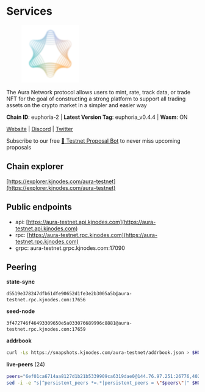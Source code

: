 # Services

<figure><img src="https://raw.githubusercontent.com/kj89/cosmos-images/main/logos/aura.png" width="150" alt=""><figcaption></figcaption></figure>

The Aura Network protocol allows users to mint, rate, track data,  or trade NFT for the goal of constructing a strong platform to  support all trading assets on the crypto market in a simpler and easier way

**Chain ID**: euphoria-2 | **Latest Version Tag**: euphoria_v0.4.4 | **Wasm**: ON

[Website](https://aura.network) | [Discord](https://discord.gg/hpvF5QcWRf) | [Twitter](https://twitter.com/AuraNetworkHQ)



Subscribe to our free [🤖 Testnet Proposal Bot](https://t.me/kjnodes_testnet_proposal_bot) to never miss upcoming proposals


## Chain explorer
[https://explorer.kjnodes.com/aura-testnet](https://explorer.kjnodes.com/aura-testnet)

## Public endpoints

* api: [https://aura-testnet.api.kjnodes.com](https://aura-testnet.api.kjnodes.com)
* rpc: [https://aura-testnet.rpc.kjnodes.com](https://aura-testnet.rpc.kjnodes.com)
* grpc: aura-testnet.grpc.kjnodes.com:17090

## Peering

**state-sync**

```text
d5519e378247dfb61dfe90652d1fe3e2b3005a5b@aura-testnet.rpc.kjnodes.com:17656
```

**seed-node**

```text
3f472746f46493309650e5a033076689996c8881@aura-testnet.rpc.kjnodes.com:17659
```

**addrbook**
```bash
curl -Ls https://snapshots.kjnodes.com/aura-testnet/addrbook.json > $HOME/.aura/config/addrbook.json
```

**live-peers** (24)
```bash
peers="6ef01ca6714aa8127d1b21b5339909ca6319dae0@144.76.97.251:26776,402173d6f0715cd152a8df8e5db198811ced5603@38.242.206.189:26656,1e9b7325e120a3d511eec20a3199c2218343fcd3@65.108.105.99:28656,94f09cc1e0d2357c8c8423589c42dc7721387a60@176.9.44.113:26686,ab2b8330cd137984de0654561a31f461d8433424@88.99.3.158:21756,fdcc8f1ca406213d79947c5f38920a085ed90c0f@144.202.72.17:26676,3152129889968fe62faca92c7dd95bae190c92e5@135.181.142.60:15602,5c2a752c9b1952dbed075c56c600c3a79b58c395@195.3.220.57:26966,241bd90cceab3ca7d5d4bcf79bca22c6255ec94b@135.148.233.0:26656,e3dbeeeb2dea9912610b92a436dfe3cb831a94e4@65.108.195.29:36126,9735c8bb1551d210ea6021f5c7ea3f288ba888df@65.109.38.111:21756,fb3d13cb2e8ad1a1cae7dc1f21c62411007df9f8@85.10.193.246:33656,38b49491b5eb8e4edb31e81acbadc42d50047a9e@66.206.2.162:27656,b130852645cc3d7925cfccd14d97425a2260e7ec@65.109.82.106:19656,2e1407476ad3566eb11ac92ad1df4782c7ba83dd@18.143.61.108:26656,b2394ad608075aa405cdf4ab55e36376d93f7b1d@65.108.206.118:56656,7812205773ac30f3d47200ac2391c79896c60135@54.254.220.113:26656,d74774b137ce78a61ccbe9c30ff8ec8cb969247d@89.58.59.10:26656,e4d8765b82baf3f69c0dc6e5e0488705fa3ceddd@95.217.144.107:21756,9df9e8307e3e671c9bcd1a23f0b73b45f2b8003d@65.109.88.251:35656,e874935eee84c8313dbb52ba497aed2d8d1f1245@65.108.237.231:27656,bfef15bb8b4cbc4fb777aa33e75e6064cc1ba5bf@185.144.99.14:26656,d5519e378247dfb61dfe90652d1fe3e2b3005a5b@65.109.68.190:17656,ade4d8bc8cbe014af6ebdf3cb7b1e9ad36f412c0@176.9.82.221:21756"
sed -i -e "s|^persistent_peers *=.*|persistent_peers = \"$peers\"|" $HOME/.aura/config/config.toml
```
